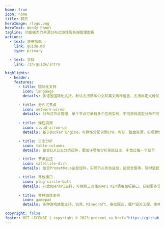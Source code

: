 ```yaml
---
home: true
icon: home
title: 首页
heroImage: /logo.png
heroText: Wendy Panel
tagline: 功能强大的开源分布式游戏服务端管理面板
actions:
  - text: 使用指南 💡
    link: guide.md
    type: primary

  - text: 文档
    link: /zh/guide/intro

highlights:
  - header:
    features:
      - title: 国际化支持
        icon: language
        details: 多语言国际化支持，默认支持简体中文和英文两种语言，支持自定义增加其它语言。

      - title: 分布式节点
        icon: network-wired
        details: 分布式节点管理，单个节点可承载多个应用实例，不同游戏类型分布不同节点。
        
      - title: 弹性资源
        icon: cloud-arrow-up
        details: 基于Docker Engine，可弹性分配实例CPU，内存，磁盘资源，实现弹性实例管理。

      - title: 日志分析
        icon: table-columns
        details: 结合ELK日志分析组件，更加详尽地分析系统日志，不放过每一个细节

      - title: 节点监控
        icon: satellite-dish
        details: 结合Prometheus监控组件，实现节点状态监控，监控告警等，随时监控节点状态

      - title: 开放接口
        icon: plug-circle-bolt
        details: 开放OpenAPI支持，可供第三方使用API KEY调用面板接口，获取更多信息
        
      - title: 多种游戏支持
        icon: gamepad
        details: 多种游戏类型支持，饥荒，Minecraft，泰拉瑞亚，僵尸毁灭工程，原神等，未来将会支持更多游戏类型。

copyright: false
footer: MIT LICENSE | copyright © 2023-present <a href="https://github.com/dstgo/">dstgo<a/>
---
```



